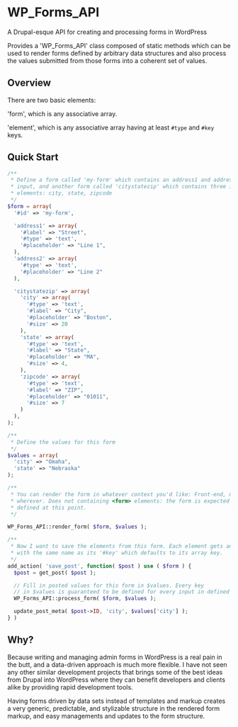 # WP_Forms_API

A Drupal-esque API for creating and processing forms in WordPress

Provides a 'WP_Forms_API' class composed of static methods which can be used
to render forms defined by arbitrary data structures and also process the values
submitted from those forms into a coherent set of values.

## Overview

There are two basic elements:

'form', which is any associative array.

'element', which is any associative array having at least `#type` and `#key` keys.

## Quick Start

```php
/**
 * Define a form called 'my-form' which contains an address1 and address2
 * input, and another form called 'citystatezip' which contains three input
 * elements: city, state, zipcode
 */
$form = array(
  '#id' => 'my-form',

  'address1' => array(
    '#label' => "Street",
    '#type' => 'text',
    '#placeholder' => "Line 1",
  ),
  'address2' => array(
    '#type' => 'text',
    '#placeholder' => "Line 2"
  ),

  'citystatezip' => array(
    'city' => array(
      '#type' => 'text',
      '#label' => "City",
      '#placeholder' => "Boston",
      '#size' => 20
    ),
    'state' => array(
      '#type' => 'text',
      '#label' => "State",
      '#placeholder' => "MA",
      '#size' => 4,
    ),
    'zipcode' => array(
      '#type' => 'text',
      '#label' => "ZIP",
      '#placeholder' => "01011",
      '#size' => 7
    )
  ),
);

/**
 * Define the values for this form
 */
$values = array(
  'city' => "Omaha",
  'state' => "Nebraska"
);

/**
 * You can render the form in whatever context you'd like: Front-end, meta boxes,
 * wherever. Does not containing <form> elements: the form is expected to be
 * defined at this point.
 */

WP_Forms_API::render_form( $form, $values );

/**
 * Now I want to save the elements from this form. Each element gets an input
 * with the same name as its '#key' which defaults to its array key.
 */
add_action( 'save_post', function( $post ) use ( $form ) {
  $post = get_post( $post );

  // Fill in posted values for this form in $values. Every key
  // in $values is guaranteed to be defined for every input in defined in $form.
  WP_Forms_API::process_form( $form, $values );

  update_post_meta( $post->ID, 'city', $values['city'] );
} )
```

## Why?

Because writing and managing admin forms in WordPress is a real pain in the butt,
and a data-driven approach is much more flexible. I have not seen any other similar
development projects that brings some of the best ideas from Drupal into WordPress where
they can benefit developers and clients alike by providing rapid development tools.

Having forms driven by data sets instead of templates and markup creates a very generic,
predictable, and stylizable structure in the rendered form markup, and easy managements
and updates to the form structure.

